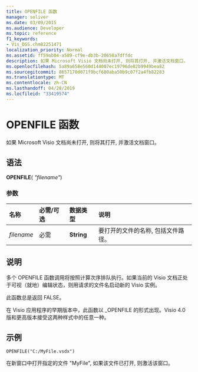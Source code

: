 ```yaml
---
title: OPENFILE 函数
manager: soliver
ms.date: 03/09/2015
ms.audience: Developer
ms.topic: reference
f1_keywords:
- Vis_DSS.chm82251471
localization_priority: Normal
ms.assetid: ff59ab04-a589-cf9e-db3b-20658a7dffdc
description: 如果 Microsoft Visio 文档尚未打开, 则将其打开, 并激活文档窗口。
ms.openlocfilehash: 5a89a658e560d144007ec19796de82b9949bea82
ms.sourcegitcommit: 8657170d071f9bcf680aba50b9c07f2a4fb82283
ms.translationtype: MT
ms.contentlocale: zh-CN
ms.lasthandoff: 04/28/2019
ms.locfileid: "33419574"
---
```

# <a name="openfile-function"></a>OPENFILE 函数

如果 Microsoft Visio 文档尚未打开, 则将其打开, 并激活文档窗口。
  
## <a name="syntax"></a>语法

 **OPENFILE**( _"filename"_)
  
### <a name="parameters"></a>参数

|**名称**|**必需/可选**|**数据类型**|**说明**|
|:-----|:-----|:-----|:-----|
| _filename_ <br/> |必需  <br/> |**String** <br/> |要打开的文件的名称, 包括文件路径。  <br/> |
   
## <a name="remarks"></a>说明

多个 OPENFILE 函数调用将按照计算次序排队执行。如果当前的 Visio 文档正处于可视（就地）编辑状态，则用请求的文件名启动新的 Visio 实例。 
  
此函数总是返回 FALSE。 
  
在 Visio 应用程序的早期版本中，此函数以 _OPENFILE 的形式出现。Visio 4.0 版和更高版本接受这两种样式中的任意一种。 
  
## <a name="example"></a>示例

 `OPENFILE("C:/MyFile.vsdx")`
  
在新窗口中打开指定的文件 "MyFile", 如果该文件已打开, 则激活该窗口。 
  

